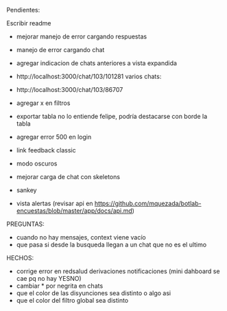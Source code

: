 Pendientes:

Escribir readme

- mejorar manejo de error cargando respuestas
- manejo de error cargando chat
- agregar indicacion de chats anteriores a vista expandida
- http://localhost:3000/chat/103/101281
varios chats:
- http://localhost:3000/chat/103/86707

- agregar x en filtros
- exportar tabla no lo entiende felipe, podría destacarse con borde la tabla
- agregar error 500 en login
- link feedback classic
- modo oscuros
- mejorar carga de chat con skeletons
- sankey
- vista alertas (revisar api en https://github.com/mquezada/botlab-encuestas/blob/master/app/docs/api.md)

PREGUNTAS:
- cuando no hay mensajes, context viene vacío
- que pasa si desde la busqueda llegan a un chat que no es el ultimo

HECHOS:
- corrige error en redsalud derivaciones notificaciones (mini dahboard se cae pq no hay YESNO)
- cambiar * por negrita en chats
- que el color de las disyunciones sea distinto o algo asi
- que el color del filtro global sea distinto

